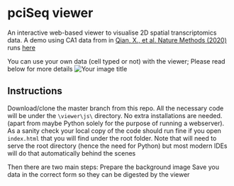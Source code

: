# pciSeq viewer
An interactive web-based viewer to visualise 2D spatial transcriptomics data. A demo using 
CA1 data from in [Qian, X., et al. Nature Methods (2020)](https://www.nature.com/articles/s41592-019-0631-4) runs
 [here](https://acycliq.github.io/ca1/)

You can use your own data (cell typed or not) with the viewer; Please read below for more details
<img src="viewer/assets/screenshot.jpg" alt="Your image title"/>

## Instructions
Download/clone the master branch from this repo. All the necessary code will be under the `\viewer\js\` directory. No extra installations are needed. (apart from maybe Python solely for the purpose of running a webserver). 
As a sanity check your local copy of the code should run fine if you open `index.html` that you will 
find under the root folder. Note that will need to serve the root directory (hence the need for Python) 
but most modern IDEs will do that automatically behind the scenes    

Then there are two main steps:
 Prepare the background image
 Save you data in the correct form so they can be digested by the viewer


